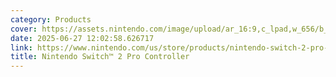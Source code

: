 ```yaml
---
category: Products
cover: https://assets.nintendo.com/image/upload/ar_16:9,c_lpad,w_656/b_white/f_auto/q_auto/ncom/My%20Nintendo%20Store/EN-US/Nintendo%20Switch%202/Controllers/Pro%20Controllers/123674-nintendo-switch-2-pro-controller-package-front-2000x2000
date: 2025-06-27 12:02:58.626717
link: https://www.nintendo.com/us/store/products/nintendo-switch-2-pro-controller-123674/
title: Nintendo Switch™ 2 Pro Controller
---
```


